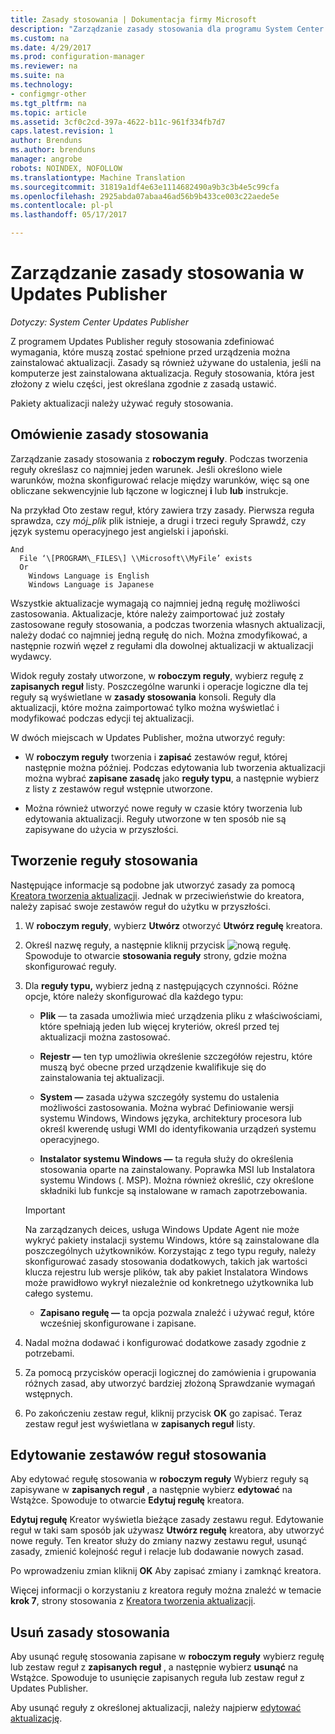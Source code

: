 ```yaml
---
title: Zasady stosowania | Dokumentacja firmy Microsoft
description: "Zarządzanie zasady stosowania dla programu System Center Updates Publisher"
ms.custom: na
ms.date: 4/29/2017
ms.prod: configuration-manager
ms.reviewer: na
ms.suite: na
ms.technology:
- configmgr-other
ms.tgt_pltfrm: na
ms.topic: article
ms.assetid: 3cf0c2cd-397a-4622-b11c-961f334fb7d7
caps.latest.revision: 1
author: Brenduns
ms.author: brenduns
manager: angrobe
robots: NOINDEX, NOFOLLOW
ms.translationtype: Machine Translation
ms.sourcegitcommit: 31819a1df4e63e1114682490a9b3c3b4e5c99cfa
ms.openlocfilehash: 2925abda07abaa46ad56b9b433ce003c22aede5e
ms.contentlocale: pl-pl
ms.lasthandoff: 05/17/2017

---
```


# <a name="manage-applicability-rules-in-updates-publisher"></a>Zarządzanie zasady stosowania w Updates Publisher

*Dotyczy: System Center Updates Publisher*

Z programem Updates Publisher reguły stosowania zdefiniować wymagania, które muszą zostać spełnione przed urządzenia można zainstalować aktualizacji. Zasady są również używane do ustalenia, jeśli na komputerze jest zainstalowana aktualizacja. Reguły stosowania, która jest złożony z wielu części, jest określana zgodnie z zasadą ustawić.

Pakiety aktualizacji należy używać reguły stosowania.

## <a name="overview-of-applicability-rules"></a>Omówienie zasady stosowania
Zarządzanie zasady stosowania z **roboczym reguły**. Podczas tworzenia reguły określasz co najmniej jeden warunek. Jeśli określono wiele warunków, można skonfigurować relacje między warunków, więc są one obliczane sekwencyjnie lub łączone w logicznej **i** lub **lub** instrukcje.

Na przykład Oto zestaw reguł, który zawiera trzy zasady. Pierwsza reguła sprawdza, czy *mój_plik* plik istnieje, a drugi i trzeci reguły Sprawdź, czy język systemu operacyjnego jest angielski i japoński.

    And  
      File ‘\[PROGRAM\_FILES\] \\Microsoft\\MyFile’ exists  
      Or  
        Windows Language is English   
        Windows Language is Japanese

Wszystkie aktualizacje wymagają co najmniej jedną regułę możliwości zastosowania. Aktualizacje, które należy zaimportować już zostały zastosowane reguły stosowania, a podczas tworzenia własnych aktualizacji, należy dodać co najmniej jedną regułę do nich. Można zmodyfikować, a następnie rozwiń węzeł z regułami dla dowolnej aktualizacji w aktualizacji wydawcy.

Widok reguły zostały utworzone, w **roboczym reguły**, wybierz regułę z **zapisanych reguł** listy. Poszczególne warunki i operacje logiczne dla tej reguły są wyświetlane w **zasady stosowania** konsoli. Reguły dla aktualizacji, które można zaimportować tylko można wyświetlać i modyfikować podczas edycji tej aktualizacji.

W dwóch miejscach w Updates Publisher, można utworzyć reguły:

-   W **roboczym reguły** tworzenia i **zapisać** zestawów reguł, której następnie można później. Podczas edytowania lub tworzenia aktualizacji można wybrać **zapisane zasadę** jako **reguły typu**, a następnie wybierz z listy z zestawów reguł wstępnie utworzone.

-   Można również utworzyć nowe reguły w czasie który tworzenia lub edytowania aktualizacji. Reguły utworzone w ten sposób nie są zapisywane do użycia w przyszłości.

## <a name="create-applicability-rule"></a>Tworzenie reguły stosowania
Następujące informacje są podobne jak utworzyć zasady za pomocą [Kreatora tworzenia aktualizacji](/sccm/sum/tools/create-updates-with-updates-publisher#the-create-update-wizard). Jednak w przeciwieństwie do kreatora, należy zapisać swoje zestawów reguł do użytku w przyszłości.

1.  W **roboczym reguły**, wybierz **Utwórz** otworzyć **Utwórz regułę** kreatora.

2.  Określ nazwę reguły, a następnie kliknij przycisk ![nową regułę](media/newrule.png). Spowoduje to otwarcie **stosowania reguły** strony, gdzie można skonfigurować reguły.

3.  Dla **reguły typu,** wybierz jedną z następujących czynności. Różne opcje, które należy skonfigurować dla każdego typu:

    -   **Plik** — ta zasada umożliwia mieć urządzenia pliku z właściwościami, które spełniają jeden lub więcej kryteriów, określ przed tej aktualizacji można zastosować.

    -   **Rejestr —** ten typ umożliwia określenie szczegółów rejestru, które muszą być obecne przed urządzenie kwalifikuje się do zainstalowania tej aktualizacji.

    -   **System —** zasada używa szczegóły systemu do ustalenia możliwości zastosowania. Można wybrać Definiowanie wersji systemu Windows, Windows języka, architektury procesora lub określ kwerendę usługi WMI do identyfikowania urządzeń systemu operacyjnego.

    -   **Instalator systemu Windows —** ta reguła służy do określenia stosowania oparte na zainstalowany. Poprawka MSI lub Instalatora systemu Windows (. MSP). Można również określić, czy określone składniki lub funkcje są instalowane w ramach zapotrzebowania.

       > [!IMPORTANT]   
       > Na zarządzanych deices, usługa Windows Update Agent nie może wykryć pakiety instalacji systemu Windows, które są zainstalowane dla poszczególnych użytkowników. Korzystając z tego typu reguły, należy skonfigurować zasady stosowania dodatkowych, takich jak wartości klucza rejestru lub wersje plików, tak aby pakiet Instalatora Windows może prawidłowo wykrył niezależnie od konkretnego użytkownika lub całego systemu.

    -   **Zapisano regułę —** ta opcja pozwala znaleźć i używać reguł, które wcześniej skonfigurowane i zapisane.

4.  Nadal można dodawać i konfigurować dodatkowe zasady zgodnie z potrzebami.

5.  Za pomocą przycisków operacji logicznej do zamówienia i grupowania różnych zasad, aby utworzyć bardziej złożoną Sprawdzanie wymagań wstępnych.

6.  Po zakończeniu zestaw reguł, kliknij przycisk **OK** go zapisać. Teraz zestaw reguł jest wyświetlana w **zapisanych reguł** listy.

## <a name="edit-applicability-rule-sets"></a>Edytowanie zestawów reguł stosowania
Aby edytować regułę stosowania w **roboczym reguły** Wybierz reguły są zapisywane w **zapisanych reguł** , a następnie wybierz **edytować** na Wstążce. Spowoduje to otwarcie **Edytuj regułę** kreatora.

**Edytuj regułę** Kreator wyświetla bieżące zasady zestawu reguł. Edytowanie reguł w taki sam sposób jak używasz **Utwórz regułę** kreatora, aby utworzyć nowe reguły. Ten kreator służy do zmiany nazwy zestawu reguł, usunąć zasady, zmienić kolejność reguł i relacje lub dodawanie nowych zasad.

Po wprowadzeniu zmian kliknij **OK** Aby zapisać zmiany i zamknąć kreatora.

Więcej informacji o korzystaniu z kreatora reguły można znaleźć w temacie **krok 7**, strony stosowania z [Kreatora tworzenia aktualizacji](/sccm/sum/tools/create-updates-with-updates-publisher#the-create-update-wizard).

## <a name="delete-applicability-rules"></a>Usuń zasady stosowania
Aby usunąć regułę stosowania zapisane w **roboczym reguły** wybierz regułę lub zestaw reguł z **zapisanych reguł** , a następnie wybierz **usunąć** na Wstążce. Spowoduje to usunięcie zapisanych reguła lub zestaw reguł z Updates Publisher.

Aby usunąć reguły z określonej aktualizacji, należy najpierw [edytować aktualizację](/sccm/sum/tools/manage-updates-with-updates-publisher#edit-updates-and-bundles).


